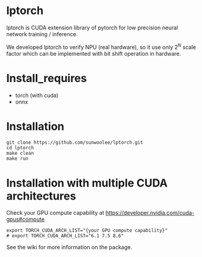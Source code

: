 # lptorch
lptorch is CUDA extension library of pytorch for low precision neural network training / inference.

We developed lptorch to verify NPU (real hardware), so it use only $2^N$ scale factor which can be implemented with bit shift operation in hardware.

# Install_requires
* torch (with cuda)
* onnx

# Installation
```
git clone https://github.com/sunwoolee/lptorch.git
cd lptorch
make clean
make run
```

# Installation with multiple CUDA architectures
Check your GPU compute capability at https://developer.nvidia.com/cuda-gpus#compute  
```
export TORCH_CUDA_ARCH_LIST="{your GPU compute capability}"
# export TORCH_CUDA_ARCH_LIST="6.1 7.5 8.6"
```

See the wiki for more information on the package.
